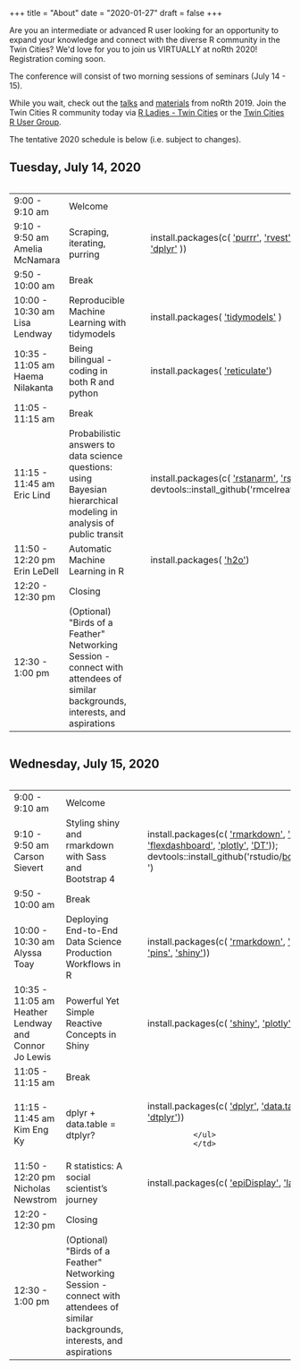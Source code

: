 +++
title = "About"
date = "2020-01-27"
draft = false
+++

Are you an intermediate or advanced R user looking for an opportunity to expand your knowledge and connect with the diverse R community in the Twin Cities? We'd love for you to join us VIRTUALLY at noRth 2020! Registration coming soon.

The conference will consist of two morning sessions of seminars (July 14 - 15). 

While you wait, check out the
<a href="https://www.youtube.com/playlist?list=PL7aOYMht_9VXse6izexC1sUBRUz_ZuRWV">talks</a>
and <a href="https://github.com/rnorthconference/2019Talks">materials</a> from noRth 2019. Join the Twin Cities R community today via <a href="https://www.meetup.com/rladies-tc/">R Ladies - Twin Cities</a> or the <a href="https://www.meetup.com/twincitiesrug/"> Twin Cities R User Group</a>.

The tentative 2020 schedule is below (i.e. subject to changes).

## Tuesday, July 14, 2020
<div style="overflow-x:auto;">
<table class="table">
  <tr>
    <td class="first"> 9:00 - 9:10 am </td>
    <td> Welcome </td>
  </tr>
    <tr>
    <td class="first"> 9:10 - 9:50 am <br> Amelia McNamara </td>
    <td> Scraping, iterating, purring </td>
     <td> 
        <ul>
        install.packages(c(
        <a href= "https://cran.r-project.org/web/packages/purrr/index.html" target="_blank">'purrr'</a>,
        <a href= "https://cran.r-project.org/web/packages/rvest/index.html" target="_blank">'rvest'</a>,
        <a href= "https://cran.r-project.org/web/packages/RSelenium/index.html" target="_blank">'RSelenium'</a>,
        <a href= "https://cran.r-project.org/web/packages/dplyr/index.html" target="_blank">'dplyr'</a>
              ))</ul> 
              </td>
  </tr>
  <tr>
    <td class="firstbreak"> 9:50 - 10:00 am </td>
    <td> Break </td>
  </tr>
  <tr>
    <td class="first"> 10:00 - 10:30 am <br> Lisa Lendway </td>
    <td> Reproducible Machine Learning with tidymodels </td>
            <td> 
        <ul>
        install.packages(
        <a href= "https://cran.r-project.org/web/packages/tidymodels/index.html" target="_blank">'tidymodels'</a>
              )</ul>       
              </td>

  </tr>
  <tr>
    <td class="first"> 10:35 - 11:05 am <br> Haema Nilakanta </td>
    <td> Being bilingual - coding in both R and python </td>
            <td> 
        <ul>
        install.packages(
        <a href= "https://cran.r-project.org/web/packages/reticulate/index.html" target="_blank">'reticulate'</a>)
              </ul>
              </td>
  </tr>
    <tr>
    <td class="firstbreak"> 11:05 - 11:15 am </td>
    <td> Break </td>
  </tr>
    <tr>
    <td class="first"> 11:15 - 11:45 am <br> Eric Lind </td>
    <td> Probabilistic answers to data science questions: using Bayesian hierarchical modeling in analysis of public transit </td>
     <td> 
        <ul>      
        install.packages(c(
        <a href= "https://cran.r-project.org/web/packages/rstanarm/index.html" target="_blank">'rstanarm'</a>,
        <a href= "https://cran.r-project.org/web/packages/rstan/index.html" target="_blank">'rstan'</a>));
        devtools::install_github('rmcelreath/<a href= "https://github.com/rmcelreath/rethinking" target="_blank">rethinking'</a>')
              </ul>
              </td>
  </tr>
      <tr>
    <td class="first"> 11:50 - 12:20 pm <br> Erin LeDell </td>
    <td> Automatic Machine Learning in R </td>
        <td> 
        <ul>
        install.packages(
        <a href= "https://cran.r-project.org/web/packages/h2o/index.html" target="_blank">'h2o'</a>)
              </ul>
              </td>

  </tr>
  <tr>
    <td class="firstbreak"> 12:20 - 12:30 pm </td>
    <td> Closing </td>
  </tr>
    </tr>
    <tr>
    <td class="firstbreak"> 12:30 - 1:00 pm </td>
    <td> (Optional) "Birds of a Feather" Networking Session - connect with attendees of similar backgrounds, interests, and aspirations </td>
  </tr>
</table>
</div>

## Wednesday, July 15, 2020

<div style="overflow-x:auto;">
<table class="table">
  <tr>
    <td class="first"> 9:00 - 9:10 am </td>
    <td> Welcome </td>
  </tr>
    <tr>
    <td class="first"> 9:10 - 9:50 am <br> Carson Sievert </td>
    <td> Styling shiny and rmarkdown with Sass and Bootstrap 4 </td>
    <td> 
    <ul>
    install.packages(c(
<a href= "https://cran.r-project.org/web/packages/rmarkdown/index.html" target="_blank">'rmarkdown'</a>, <a href= "https://cran.r-project.org/web/packages/shiny/index.html" target="_blank"> 'shiny'</a>, 
    <a href= "https://cran.r-project.org/web/packages/flexdashboard/index.html" target="_blank">'flexdashboard'</a>,
    <a href= "https://cran.r-project.org/web/packages/plotly/index.html"> 'plotly'</a>, 
    <a href= "https://cran.r-project.org/web/packages/DT/index.html" target="_blank">'DT'</a>));
    devtools::install_github('rstudio/<a href= "https://rstudio.github.io/bootstraplib/" target="_blank">bootstraplib' </a>')
        </ul>
    </td>
  </tr>
  <tr>
    <td class="firstbreak"> 9:50 - 10:00 am </td>
    <td> Break </td>
  </tr>
  <tr>
    <td class="first"> 10:00 - 10:30 am <br> Alyssa Toay </td>
    <td> Deploying End-to-End Data Science Production Workflows in R </td>
    <td> 
    <ul>
    install.packages(c(
    <a href= "https://cran.r-project.org/web/packages/rmarkdown/index.html" target="_blank"> 'rmarkdown'</a>, <a href="https://cran.r-project.org/web/packages/plumber/index.html" target="_blank"> 'plumber'</a>, <a href= "https://cran.r-project.org/web/packages/pins/index.html" target="_blank"> 'pins'</a>, 
    <a href= "https://cran.r-project.org/web/packages/shiny/index.html" target="_blank"> 'shiny'</a>))
      </ul>
</td>
  </tr>
  <tr>
    <td class="first"> 10:35 - 11:05 am <br> Heather Lendway and Connor Jo Lewis</td>
    <td> Powerful Yet Simple Reactive Concepts in Shiny </td>
        <td> 
        <ul>
        install.packages(c(
        <a href= "https://cran.r-project.org/web/packages/shiny/index.html" target="_blank">'shiny'</a>, 
        <a href= "https://cran.r-project.org/web/packages/plotly/index.html"> 'plotly'</a>,
        <a href= "https://cran.r-project.org/web/packages/DT/index.html" target="_blank"> 'DT'</a> ))
              </ul>
              </td>
  </tr>
    <tr>
    <td class="firstbreak"> 11:05 - 11:15 am </td>
    <td> Break </td>
  </tr>
    <tr>
    <td class="first"> 11:15 - 11:45 am <br> Kim Eng Ky </td>
    <td> dplyr + data.table = dtplyr? </td>
    <td> 
        <ul>
                install.packages(c(
        <a href= "https://cran.r-project.org/web/packages/dplyr/index.html" target="_blank">'dplyr'</a>,
                <a href= "https://cran.r-project.org/web/packages/data.table/index.html" target="_blank">'data.table'</a>,
                <a href= "https://cran.r-project.org/web/packages/dtplyr/index.html" target="_blank">'dtplyr'</a>))

              </ul>
              </td>
  </tr>
      <tr>
    <td class="first"> 11:50 - 12:20 pm <br> Nicholas Newstrom </td>
    <td> R statistics: A social scientist’s journey </td>
        <td> 
        <ul>
        install.packages(c(
        <a href= "https://cran.r-project.org/web/packages/epiDisplay/index.html" target="_blank">'epiDisplay'</a>,
                <a href= "https://cran.r-project.org/web/packages/lavaan/index.html" target="_blank">'lavaan'</a>
                ))
              </ul>
              </td>
  </tr>
  <tr>
    <td class="firstbreak"> 12:20 - 12:30 pm </td>
    <td> Closing </td>
  </tr>
    <tr>
    <td class="firstbreak"> 12:30 - 1:00 pm </td>
    <td> (Optional) "Birds of a Feather" Networking Session - connect with attendees of similar backgrounds, interests, and aspirations </td>
  </tr>
</table>
</div>